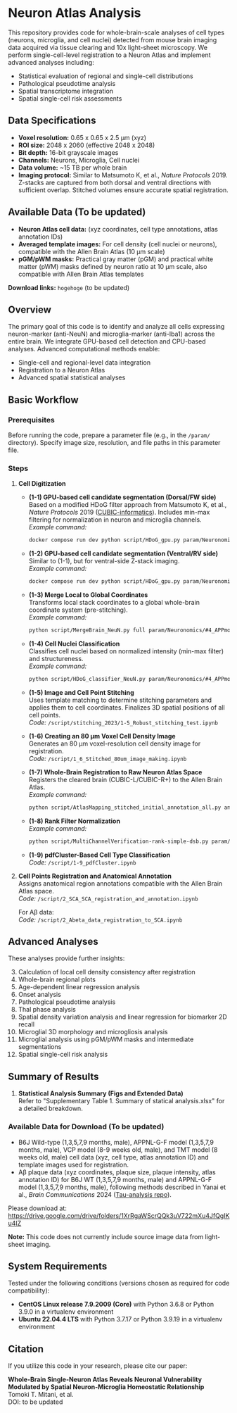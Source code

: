 # Neuron Atlas Analysis

This repository provides code for whole-brain-scale analyses of cell types (neurons, microglia, and cell nuclei) detected from mouse brain imaging data acquired via tissue clearing and 10x light-sheet microscopy. We perform single-cell-level registration to a Neuron Atlas and implement advanced analyses including:
- Statistical evaluation of regional and single-cell distributions
- Pathological pseudotime analysis
- Spatial transcriptome integration
- Spatial single-cell risk assessments

## Data Specifications
- **Voxel resolution:** 0.65 x 0.65 x 2.5 µm (xyz)  
- **ROI size:** 2048 x 2060 (effective 2048 x 2048)  
- **Bit depth:** 16-bit grayscale images  
- **Channels:** Neurons, Microglia, Cell nuclei  
- **Data volume:** ~15 TB per whole brain  
- **Imaging protocol:** Similar to Matsumoto K, et al., *Nature Protocols* 2019. Z-stacks are captured from both dorsal and ventral directions with sufficient overlap. Stitched volumes ensure accurate spatial registration.

## Available Data (To be updated)
- **Neuron Atlas cell data:** (xyz coordinates, cell type annotations, atlas annotation IDs)  
- **Averaged template images:** For cell density (cell nuclei or neurons), compatible with the Allen Brain Atlas (10 µm scale)  
- **pGM/pWM masks:** Practical gray matter (pGM) and practical white matter (pWM) masks defined by neuron ratio at 10 µm scale, also compatible with Allen Brain Atlas templates

**Download links:** `hogehoge` (to be updated)

## Overview
The primary goal of this code is to identify and analyze all cells expressing neuron-marker (anti-NeuN) and microglia-marker (anti-Iba1) across the entire brain. We integrate GPU-based cell detection and CPU-based analyses. Advanced computational methods enable:
- Single-cell and regional-level data integration
- Registration to a Neuron Atlas
- Advanced spatial statistical analyses

## Basic Workflow

### Prerequisites
Before running the code, prepare a parameter file (e.g., in the `/param/` directory). Specify image size, resolution, and file paths in this parameter file.

### Steps
1. **Cell Digitization**
   - **(1-1) GPU-based cell candidate segmentation (Dorsal/FW side)**  
     Based on a modified HDoG filter approach from Matsumoto K, et al., *Nature Protocols* 2019 ([CUBIC-informatics](https://github.com/lsb-riken/CUBIC-informatics)). Includes min-max filtering for normalization in neuron and microglia channels.  
     *Example command:*  
     ```bash
     docker compose run dev python script/HDoG_gpu.py param/Neuronomics/#4_APPmodel_Ctr1m_1_2022_1104_1550/param_HDoG_FW.json --exec build/src/3D/HDoG3D_NeuN_ver3_Rank_simple_3_color
     ```
   
   - **(1-2) GPU-based cell candidate segmentation (Ventral/RV side)**  
     Similar to (1-1), but for ventral-side Z-stack imaging.  
     *Example command:*  
     ```bash
     docker compose run dev python script/HDoG_gpu.py param/Neuronomics/#4_APPmodel_Ctr1m_1_2022_1104_1550/param_HDoG_FW.json --exec build/src/3D/HDoG3D_NeuN_ver3_Rank_simple_3_color
     ```
   
   - **(1-3) Merge Local to Global Coordinates**  
     Transforms local stack coordinates to a global whole-brain coordinate system (pre-stitching).  
     *Example command:*  
     ```bash
     python script/MergeBrain_NeuN.py full param/Neuronomics/#4_APPmodel_Ctr1m_1_2022_1104_1550/param_merge.json
     ```
   
   - **(1-4) Cell Nuclei Classification**  
     Classifies cell nuclei based on normalized intensity (min-max filter) and structureness.  
     *Example command:*  
     ```bash
     python script/HDoG_classifier_NeuN.py param/Neuronomics/#4_APPmodel_Ctr1m_1_2022_1104_1550/param_classify.json
     ```
   
   - **(1-5) Image and Cell Point Stitching**  
     Uses template matching to determine stitching parameters and applies them to cell coordinates. Finalizes 3D spatial positions of all cell points.  
     *Code:* `/script/stitching_2023/1-5_Robust_stitching_test.ipynb`
   
   - **(1-6) Creating an 80 µm Voxel Cell Density Image**  
     Generates an 80 µm voxel-resolution cell density image for registration.  
     *Code:* `/script/1_6_Stitched_80um_image_making.ipynb`
   
   - **(1-7) Whole-Brain Registration to Raw Neuron Atlas Space**  
     Registers the cleared brain (CUBIC-L/CUBIC-R+) to the Allen Brain Atlas.  
     *Example command:*  
     ```bash
     python script/AtlasMapping_stitched_initial_annotation_all.py annotation param/Neuronomics/#4_APPmodel_Ctr1m_1_2022_1104_1550/param_mapping_R.json -p 20
     ```
   
   - **(1-8) Rank Filter Normalization**  
     *Example command:*  
     ```bash
     python script/MultiChannelVerification-rank-simple-dsb.py param/Neuronomics/#4_APPmodel_Ctr1m_1_2022_1104_1550/param_multichannel-rank.json -p 5
     ```
   
   - **(1-9) pdfCluster-Based Cell Type Classification**  
     *Code:* `/script/1-9_pdfCluster.ipynb`

2. **Cell Points Registration and Anatomical Annotation**  
   Assigns anatomical region annotations compatible with the Allen Brain Atlas space.  
   *Code:* `/script/2_SCA_SCA_registration_and_annotation.ipynb`

   For Aβ data:  
   *Code:* `/script/2_Abeta_data_registration_to_SCA.ipynb`


## Advanced Analyses
These analyses provide further insights:

3. Calculation of local cell density consistency after registration  
4. Whole-brain regional plots  
5. Age-dependent linear regression analysis  
6. Onset analysis  
7. Pathological pseudotime analysis  
8. Thal phase analysis  
9. Spatial density variation analysis and linear regression for biomarker 2D recall  
10. Microglial 3D morphology and microgliosis analysis  
11. Microglial analysis using pGM/pWM masks and intermediate segmentations  
12. Spatial single-cell risk analysis

## Summary of Results
1. **Statistical Analysis Summary (Figs and Extended Data)**  
   Refer to "Supplementary Table 1. Summary of statical analysis.xlsx" for a detailed breakdown.

### Available Data for Download (To be updated)
- B6J Wild-type (1,3,5,7,9 months, male), APPNL-G-F model (1,3,5,7,9 months, male), VCP model (8-9 weeks old, male), and TMT model (8 weeks old, male) cell data (xyz, cell type, atlas annotation ID) and template images used for registration.
- Aβ plaque data (xyz coordinates, plaque size, plaque intensity, atlas annotation ID) for B6J WT (1,3,5,7,9 months, male) and APPNL-G-F model (1,3,5,7,9 months, male), following methods described in Yanai et al., *Brain Communications* 2024 ([Tau-analysis repo](https://github.com/OrganismalSystemsBiology/Tau-analysis.git)).

Please download at: https://drive.google.com/drive/folders/1XrRgaWScrQQk3uV722mXu4JfQgIKu4IZ


**Note:** This code does not currently include source image data from light-sheet imaging.

## System Requirements
Tested under the following conditions (versions chosen as required for code compatibility):
- **CentOS Linux release 7.9.2009 (Core)** with Python 3.6.8 or Python 3.9.0 in a virtualenv environment
- **Ubuntu 22.04.4 LTS** with Python 3.7.17 or Python 3.9.19 in a virtualenv environment

## Citation
If you utilize this code in your research, please cite our paper:

**Whole-Brain Single-Neuron Atlas Reveals Neuronal Vulnerability Modulated by Spatial Neuron-Microglia Homeostatic Relationship**  
Tomoki T. Mitani, et al.  
DOI: to be updated
